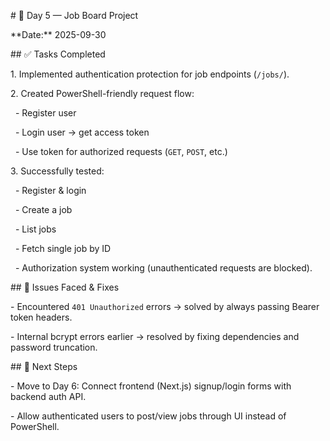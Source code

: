 \# 📅 Day 5 — Job Board Project

\*\*Date:\*\* 2025-09-30  



\## ✅ Tasks Completed

1\. Implemented authentication protection for job endpoints (`/jobs/`).

2\. Created PowerShell-friendly request flow:

&nbsp;  - Register user  

&nbsp;  - Login user → get access token  

&nbsp;  - Use token for authorized requests (`GET`, `POST`, etc.)  

3\. Successfully tested:

&nbsp;  - Register \& login  

&nbsp;  - Create a job  

&nbsp;  - List jobs  

&nbsp;  - Fetch single job by ID  

&nbsp;  - Authorization system working (unauthenticated requests are blocked).  



\## 🐛 Issues Faced \& Fixes

\- Encountered `401 Unauthorized` errors → solved by always passing Bearer token headers.  

\- Internal bcrypt errors earlier → resolved by fixing dependencies and password truncation.  



\## 🚀 Next Steps

\- Move to Day 6: Connect frontend (Next.js) signup/login forms with backend auth API.  

\- Allow authenticated users to post/view jobs through UI instead of PowerShell.



